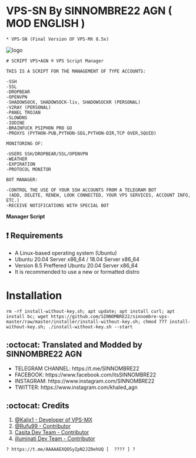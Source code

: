 # VPS-SN By SINNOMBRE22 AGN ( MOD ENGLISH )
```
* VPS-SN (Final Version OF VPS-MX 8.5x)
```
![logo](https://raw.githubusercontent.com/SINNOMBRE22/sinnombre-vps-master/master/VPS-SN.png)

```
# SCRIPT VPS•AGN ® VPS Script Manager

THIS IS A SCRIPT FOR THE MANAGEMENT OF TYPE ACCOUNTS:

-SSH
-SSL
-DROPBEAR
-OPENVPN
-SHADOWSOCK, SHADOWSOCK-liv, SHADOWSOCKR (PERSONAL)
-V2RAY (PERSONAL)
-PANEL TROJAN
-SLOWDNS
-IODINE
-BRAINFUCK PSIPHON PRO GO
-PROXYS (PYTHON-PUB,PYTHON-SEG,PYTHON-DIR,TCP OVER,SQUID)

MONITORING OF:

-USERS SSH/DROPBEAR/SSL/OPENVPN
-WEATHER
-EXPIRATION
-PROTOCOL MONITOR

BOT MANAGER:

-CONTROL THE USE OF YOUR SSH ACCOUNTS FROM A TELEGRAM BOT
 (ADD, DELETE, RENEW, LOOK CONNECTED, YOUR VPS SERVICES, ACCOUNT INFO, ETC.)
-RECEIVE NOTIFICATIONS WITH SPECIAL BOT
```

**Manager Script**

## :heavy_exclamation_mark: Requirements

* A Linux-based operating system (Ubuntu) 
* Ubuntu 20.04 Server x86_64 / 18.04 Server x86_64
* Version 8.5 Preffered Ubuntu 20.04 Server x86_64
* It is recommended to use a new or formatted distro

# Installation
```
rm -rf install-without-key.sh; apt update; apt install curl; apt install bc; wget https://github.com/SINNOMBRE22/sinnombre-vps-master/raw/master/installer/install-without-key.sh; chmod 777 install-without-key.sh; ./install-without-key.sh --start

```


## :octocat: Translated and Modded by SINNOMBRE22 AGN
<ul>
 <li>TELEGRAM CHANNEL: https://t.me/SINNOMBRE22</li>
 <li>FACEBOOK: https://www.facebook.com/itsSINNOMBRE22</li>
 <li>INSTAGRAM: https://www.instagram.com/SINNOMBRE22</li>
 <li>TWITTER: https://www.instagram.com/khaled_agn</li>
 
 </ul>
 

## :octocat: Credits

1. [@Kalix1 - Developer of VPS-MX](https://github.com/VPS-MX)
2. [@Rufu99 - Contributor](https://github.com/rudi9999)
3. [Casita Dev Team - Contributor](https://github.com/SinNombre)
4. [illuminati Dev Team - Contributor](https://github.com/AAAAAEXQOSyIpN2JZ0ehUQ) 

```
? https://t.me/AAAAAEXQOSyIpN2JZ0ehUQ [  ???? ] ?











